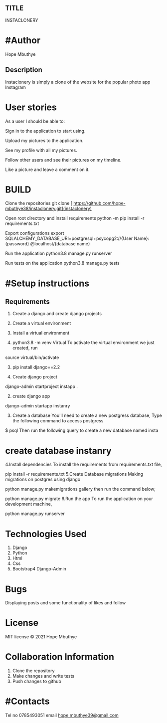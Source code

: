 ## TITLE
INSTACLONERY

# #Author
Hope Mbuthye

## Description

Instaclonery is simply a clone of the website for the popular photo app Instagram

# User stories
As a user I should be able to:

Sign in to the application to start using.

Upload my pictures to the application.

See my profile with all my pictures.

Follow other users and see their pictures on my timeline.

Like a picture and leave a comment on it.

# BUILD
Clone the repositories git clone [ https://github.com/hope-mbuthye38/instaclonery.git](instaclonery)

Open root directory and install requirements python -m pip install -r requirements.txt

Export configurations export SQLALCHEMY_DATABASE_URI=postgresql+psycopg2://{User Name}:{password}
@localhost/{database name}

Run the application python3.8 manage.py runserver

Run tests on the application python3.8 manage.py tests

 # #Setup instructions

 ## Requirements

1. Create a django and create django projects

2. Create a virtual environment

 1. Install a virtual environment

2. python3.8 -m venv Virtual
To activate the virtual environment we just created, run

source virtual/bin/activate

3. pip install django==2.2

1. Create django project

django-admin startproject instapp .

2. create django app 

django-admin startapp instanry

3. Create a database
You'll need to create a new postgress database, Type the following command to access postgress

 $ psql
Then run the following query to create a new database named insta

# create database instanry
4.Install dependencies
To install the requirements from requirements.txt file,

pip install -r requirements.txt
5.Create Database migrations
Making migrations on postgres using django

python manage.py makemigrations gallery
then run the command below;

python manage.py migrate
6.Run the app
To run the application on your development machine,

python manage.py runserver
 # Technologies Used
1. Django
2. Python
3. Html
4. Css 
5. Bootstrap4
Django-Admin
# Bugs
Displaying posts and some functionality of likes and follow

# License


MIT license © 2021 Hope Mbuthye

# Collaboration Information
1. Clone the repository
2. Make changes and write tests
3. Push changes to github

 # #Contacts
Tel no 0785493051
email hope.mbuthye39@gmail.com
